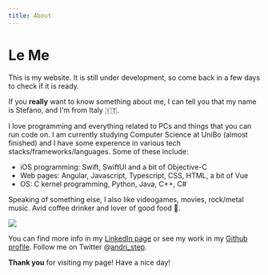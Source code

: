 ```yaml
---
title: About
---
```


# Le Me

<p>
This is my website. It is still under development, so come back in a few days
to check if it is ready.
</p>

<p>
If you <strong>really</strong> want to know something about me, I can tell you
that my name is Stefano, and I'm from Italy 🇮🇹.
</p>

<p>
I love programming and everything related to PCs and things that you can run
code on.
I am currently studying Computer Science at UniBo (almost finished) and I have
some experence in various tech stacks/frameworks/languages.
Some of these include:

<ul>
<li>iOS programming: Swift, SwiftUI and a bit of Objective-C</li>
<li>Web pages: Angular, Javascript, Typescript, CSS, HTML, a bit of Vue</li>
<li>OS: C kernel programming, Python, Java, C++, C#</li>
</ul>
</p>

<p>
Speaking of something else, I also like videogames, movies, rock/metal music.
Avid coffee drinker and lover of good food 🍕.
</p>

<img src="https://live.staticflickr.com/4851/44966982075_e6a168e2cc_b.jpg" />

<p>
You can find more info in my <a href="https://www.linkedin.com/in/stefano-andriolo-6b563610b/">LinkedIn page</a>
or see my work in my <a href="https://github.com/steppp">Github profile</a>.
Follow me on Twitter @<a href="https://twitter.com/andri_step">andri_step</a>.
</p>

<p>
<strong>Thank you</strong> for visiting my page! Have a nice day!
</p>

